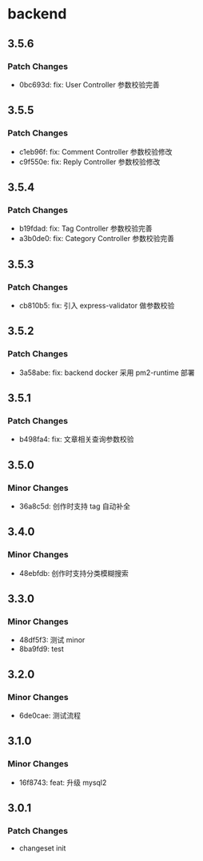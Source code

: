 # backend

## 3.5.6

### Patch Changes

-   0bc693d: fix: User Controller 参数校验完善

## 3.5.5

### Patch Changes

-   c1eb96f: fix: Comment Controller 参数校验修改
-   c9f550e: fix: Reply Controller 参数校验修改

## 3.5.4

### Patch Changes

-   b19fdad: fix: Tag Controller 参数校验完善
-   a3b0de0: fix: Category Controller 参数校验完善

## 3.5.3

### Patch Changes

-   cb810b5: fix: 引入 express-validator 做参数校验

## 3.5.2

### Patch Changes

-   3a58abe: fix: backend docker 采用 pm2-runtime 部署

## 3.5.1

### Patch Changes

-   b498fa4: fix: 文章相关查询参数校验

## 3.5.0

### Minor Changes

-   36a8c5d: 创作时支持 tag 自动补全

## 3.4.0

### Minor Changes

-   48ebfdb: 创作时支持分类模糊搜索

## 3.3.0

### Minor Changes

-   48df5f3: 测试 minor
-   8ba9fd9: test

## 3.2.0

### Minor Changes

-   6de0cae: 测试流程

## 3.1.0

### Minor Changes

-   16f8743: feat: 升级 mysql2

## 3.0.1

### Patch Changes

-   changeset init
